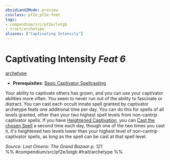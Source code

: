 ```yaml
---
obsidianUIMode: preview
cssclass: pf2e,pf2e-feat
tags:
- compendium/src/pf2e/lotgb
- trait/archetype
aliases: ["Captivating Intensity"]
---
```

# Captivating Intensity  *Feat 6*  
[archetype](rules/traits/archetype.md)  

- **Prerequisites**: [Basic Captivator Spellcasting](compendium/feats/basic-captivator-spellcasting-lotgb.md)

Your ability to captivate others has grown, and you can use your captivator abilities more often. You seem to never run out of the ability to fascinate or distract. You can cast each occult innate spell granted by captivator archetype feats one additional time per day. You can do this for spells of all levels granted, other than your two highest spell levels from non-cantrip captivator spells. If you have [Heightened Captivation](compendium/feats/heightened-captivation-lotgb.md), you can [Cast the chosen Spell](rules/actions/cast-a-spell.md) a second time each day, though one of the two times you cast it, it's heightened two levels lower than your highest level of non-cantrip captivator spells, as long as the spell can be cast at that spell level.

*Source: Lost Omens: The Grand Bazaar p. 121*  
%% #compendium/src/pf2e/lotgb #trait/archetype %%